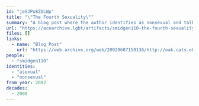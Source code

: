 ```yaml
---
id: "jeSJPu8ZOLWp"
title: "\"The Fourth Sexuality\""
summary: "A blog post where the author identifies as nonsexual and talks about the invalidation they face"
url: "https://acearchive.lgbt/artifacts/smidgen110-the-fourth-sexuality"
files: []
links:
  - name: "Blog Post"
    url: "https://web.archive.org/web/20020607150136/http://oak.cats.ohiou.edu:80/~lb122098/fourthsexuality.html"
people:
  - "smidgen110"
identities:
  - "asexual"
  - "nonsexual"
from_year: 2002
decades:
  - 2000
---
```

